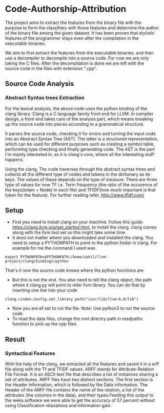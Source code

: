 # Code-Authorship-Attribution
The project aims to extract the features from the binary file with the purpose to form the classifiers with those features and determine the author of the binary file among the given dataset. It has been proven that stylistic features of the programmer stays even after the compilation in the executable binaries. 

We aim to first extract the features from the executable binaries. and then use a decompiler to decompile into a source code. For now we are only taking the C files. After the decompilation is done we are left with the source code in the files with extension ".cpp". 

## Source Code Analysis
### Abstract Syntax trees Extraction
For the lexical analysis, the above code uses the python binding of the clang library. Clang is a C language family front end for LLVM. In compiler design, a front end takes care of the analysis part, which means breaking up the source code into pieces according to a grammatical structure.

It parses the source code, checking it for errors and turning the input code into an Abstract Syntax Tree (AST). The latter is a structured representation, which can be used for different purposes such as creating a symbol table, performing type checking and finally generating code. The AST is the part I'm mainly interested in, as it is clang's core, where all the interesting stuff happens.

Using the clang, The code traverses through the abstract syntax trees and collects all the different type of nodes and tokens in the dictionary as its keys. The values of these depends on the type of measure. There are three type of values for now TF i.e. Term frequency (the ratio of the occurence of the keys(token + Node) in each file) and TFIDF(how much important is that token for the feature). For further reading refer, http://www.tfidf.com/

## Setup

* First you need to install clang on your machine. Follow this guide https://clang.llvm.org/get_started.html, to install the clang. clang comes along with the llvm tool set so this might take some time. 
* It does not matter where you downloaded and installed the clang. You need to setup a PYTHONPATH to point to the python folder in clang. For example for me the command I used was 
```
export PYTHONPATH=$PYTHONPATH:/home/sahil/llvm-project/clang/bindings/python
```
That's it now the source code knows where the python functions are. 
* But this is not the end. You also need to tell the clang object, the path where it clang.py will point to refer llvm library. You can do that by inserting one line into your code 
```
clang.cindex.Config.set_library_path("/usr/lib/llvm-6.0/lib")
```
* Now you are all set to run the file. 
Note: Use python3 to run the source code. 
* To read the data files, change the root directry path in readpaths function to pick up the cpp files. 

## Result
### Syntactical Features
With the help of the clang, we extracted all the features and saved it in a arff file along with the Tf and TFIDF values. ARFF stands for Attribute-Relation File Format. It is an ASCII text file that describes a list of instances sharing a set of attributes. ARFF files have two distinct sections. The first section is the Header information, which is followed by the Data information.
The Header of the ARFF file contains the name of the relation, a list of the attributes (the columns in the data), and their types.Feeding this output to the weka software we were able to get the accuracy of 57 percent without using Classification relaxationa and information gain. 


